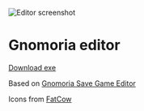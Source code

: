 ![Editor screenshot](https://dl.dropboxusercontent.com/u/19756841/gnomoria.png)

# Gnomoria editor

[Download exe](https://dl.dropboxusercontent.com/u/19756841/GnomoriaEditor.exe)

Based on [Gnomoria Save Game Editor](http://forums.gnomoria.com/index.php?topic=4581.0)

Icons from [FatCow](http://www.fatcow.com/free-icons)